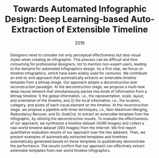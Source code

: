---
title: "Towards Automated Infographic Design: Deep Learning-based Auto-Extraction of Extensible Timeline"
authors: 
  - zhutianchen
  - yunwang
  - qianwenwang
  - yongwang
  - huaminqu
date: "2019"
doi: ""

# Schedule page publish date (NOT publication's date).
# publishDate: "2017-01-01T00:00:00Z"

# Publication type.
# Legend: 0 = Uncategorized; 1 = Conference paper; 2 = Journal article;
# 3 = Preprint / Working Paper; 4 = Report; 5 = Book; 6 = Book section;
# 7 = Thesis; 8 = Patent
publication_types: ["1"]

# Publication name and optional abbreviated publication name.
publication: ""
publication_short: ""

abstract: "Designers need to consider not only perceptual effectiveness but also visual styles when creating an infographic. This process can be difficult and time consuming for professional designers, not to mention non-expert users, leading to the demand for automated infographics design. As a first step, we focus on timeline infographics, which have been widely used for centuries. We contribute an end-to-end approach that automatically extracts an extensible timeline template from a bitmap image. Our approach adopts a deconstruction and reconstruction paradigm. At the deconstruction stage, we propose a multi-task deep neural network that simultaneously parses two kinds of information from a bitmap timeline: 1) the global information, i.e., the representation, scale, layout, and orientation of the timeline, and 2) the local information, i.e., the location, category, and pixels of each visual element on the timeline. At the reconstruction stage, we propose a pipeline with three techniques, i.e., Non-Maximum Merging, Redundancy Recover, and DL GrabCut, to extract an extensible template from the infographic, by utilizing the deconstruction results. To evaluate the effectiveness of our approach, we synthesize a timeline dataset (4296 images) and collect a real-world timeline dataset (393 images) from the Internet. We first report quantitative evaluation results of our approach over the two datasets. Then, we present examples of automatically extracted templates and timelines automatically generated based on these templates to qualitatively demonstrate the performance. The results confirm that our approach can effectively extract extensible templates from real-world timeline infographics."

# Summary. An optional shortened abstract.
# summary: 

tags:
featured: false

links:
- name: Project Page
  url: https://chenzhutian.org/auto-infog-timeline/
- name: Supplementary
  url: https://chenzhutian.org/projects/2019_autotimeline/supplement.pdf
url_pdf: https://chenzhutian.org/projects/2019_autotimeline/paper.pdf
url_code: https://github.com/chenzhutian/auto-infog-timeline
# url_dataset: '#'
# url_poster: '#'
# url_project: ''
# url_slides: ''
# url_source: '#'
# url_video: 

# Featured image
# To use, add an image named `featured.jpg/png` to your page's folder. 
image:
  caption: ''
  focal_point: ""
  preview_only: false

# Associated Projects (optional).
#   Associate this publication with one or more of your projects.
#   Simply enter your project's folder or file name without extension.
#   E.g. `internal-project` references `content/project/internal-project/index.md`.
#   Otherwise, set `projects: []`.
projects: []

# Slides (optional).
#   Associate this publication with Markdown slides.
#   Simply enter your slide deck's filename without extension.
#   E.g. `slides: "example"` references `content/slides/example/index.md`.
#   Otherwise, set `slides: ""`.
slides:
---